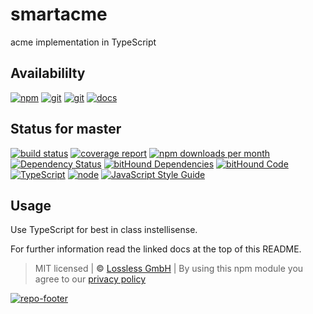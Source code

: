 # smartacme
acme implementation in TypeScript

## Availabililty
[![npm](https://pushrocks.gitlab.io/assets/repo-button-npm.svg)](https://www.npmjs.com/package/smartacme)
[![git](https://pushrocks.gitlab.io/assets/repo-button-git.svg)](https://GitLab.com/pushrocks/smartacme)
[![git](https://pushrocks.gitlab.io/assets/repo-button-mirror.svg)](https://github.com/pushrocks/smartacme)
[![docs](https://pushrocks.gitlab.io/assets/repo-button-docs.svg)](https://pushrocks.gitlab.io/smartacme/)

## Status for master
[![build status](https://GitLab.com/pushrocks/smartacme/badges/master/build.svg)](https://GitLab.com/pushrocks/smartacme/commits/master)
[![coverage report](https://GitLab.com/pushrocks/smartacme/badges/master/coverage.svg)](https://GitLab.com/pushrocks/smartacme/commits/master)
[![npm downloads per month](https://img.shields.io/npm/dm/smartacme.svg)](https://www.npmjs.com/package/smartacme)
[![Dependency Status](https://david-dm.org/pushrocks/smartacme.svg)](https://david-dm.org/pushrocks/smartacme)
[![bitHound Dependencies](https://www.bithound.io/github/pushrocks/smartacme/badges/dependencies.svg)](https://www.bithound.io/github/pushrocks/smartacme/master/dependencies/npm)
[![bitHound Code](https://www.bithound.io/github/pushrocks/smartacme/badges/code.svg)](https://www.bithound.io/github/pushrocks/smartacme)
[![TypeScript](https://img.shields.io/badge/TypeScript-2.x-blue.svg)](https://nodejs.org/dist/latest-v6.x/docs/api/)
[![node](https://img.shields.io/badge/node->=%206.x.x-blue.svg)](https://nodejs.org/dist/latest-v6.x/docs/api/)
[![JavaScript Style Guide](https://img.shields.io/badge/code%20style-standard-brightgreen.svg)](http://standardjs.com/)

## Usage
Use TypeScript for best in class instellisense.

For further information read the linked docs at the top of this README.

> MIT licensed | **&copy;** [Lossless GmbH](https://lossless.gmbh)
| By using this npm module you agree to our [privacy policy](https://lossless.gmbH/privacy.html)

[![repo-footer](https://pushrocks.gitlab.io/assets/repo-footer.svg)](https://git.zone)
